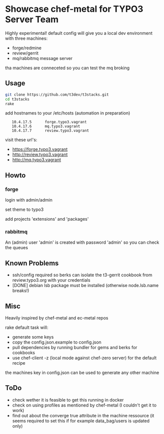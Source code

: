 Showcase chef-metal for TYPO3 Server Team
==========================================

Highly experimental! 
default config will give you a local dev environment with three machines:

* forge/redmine
* review/gerrit
* mq/rabbitmq message server

tha machines are conneceted so you can test the mq broking

Usage
-----------------------------------------

``` bash
git clone https://github.com/t3dev/t3stacks.git
cd t3stacks
rake
```

add hostnames to your /etc/hosts (automation in preparation)

```
   10.4.17.5      forge.typo3.vagrant
   10.4.17.6      mq.typo3.vagrant
   10.4.17.7      review.typo3.vagrant
```

visit these url's:

* https://forge.typo3.vagrant
* http://review.typo3.vagrant
* http://mq.typo3.vagrant


Howto
-----------------------------------------

### forge

login with admin/admin

set theme to typo3

add projects 'extensions' and 'packages'


### rabbitmq

An (admin) user 'admin' is created with password 'admin' so you can check the queues


Known Problems
-----------------------------------------

* ssh/config required so berks can isolate the t3-gerrit cookbook from review.typo3.org with your credentials
* [DONE] debian lsb package must be installed (otherwise node.lsb.name breaks!)


Misc
-----------------------------------------

Heavily inspired by chef-metal and ec-metal repos

rake default task will:
* generate some keys
* copy the config.json.example to config.json
* pull dependencies by running bundler for gems and berks for cookbooks
* use chef-client -z (local mode against chef-zero server) for the default recipe

the machines key in config.json can be used to generate any other machine

ToDo
------------------------------------------

* check wether it is feasible to get this running in docker
* check on using profiles as mentioned by chef-metal (I couldn't get it to work)
* find out about the converge true attribute in the machine ressource (it seems required to set this if for example data_bag/users is updated only)

